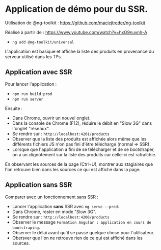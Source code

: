 # Application de démo pour du SSR.

Utilisation de @ng-toolkit : https://github.com/maciejtreder/ng-toolkit

Réalisé à partir de : https://www.youtube.com/watch?v=hxG9nuvnh-A
- `ng add @ng-toolkit/universal`

L'application est basique et affiche la liste des produits en provenance du serveur 
utilisé dans les TPs.

## Application avec SSR

Pour lancer l'application :
- `npm run build:prod`
- `npm run server`

Ensuite :
- Dans Chrome, ouvrir un nouvel onglet.
- Dans la console de Chrome (F12), réduire le débit en "Slow 3G" dans l'onglet "réseaux".
- Se rendre sur : `http://localhost:4201/products`
- Observer que la liste des produits est affichée alors même que les différents 
fichiers JS n'on pas fini d'être téléchargé (normal => SSR).
- Lorsque que l'application a fini de se télécharger et de se bootstraper, 
on a un clignotement sur la liste des produits car celle-ci est rafraîchie.


En observant les sources de la page (Ctrl+U), montrer aux stagiaires que l'on retrouve bien
dans les sources ce qui est affiché dans la page.

## Application sans SSR

Comparer avec un fonctionnement sans SSR :
- Lancer l'application **sans** SSR avec `ng serve --prod`.
- Dans Chrome, rester en mode "Slow 3G".
- Se rendre sur : `http://localhost:4200/products`
- Observer le message `Formation Angular : application en cours de bootstraping`.
- Observer le délai avant qu'il se passe quelque chose pour l'utilisateur.
- Obersver que l'on ne retrouve rien de ce qui est affiché dans les sources.

